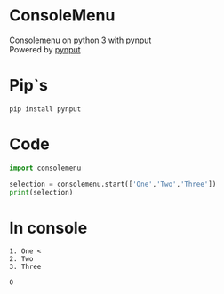 # ConsoleMenu
Consolemenu on python 3 with pynput    
Powered by [pynput](https://pypi.org/project/pynput/)
# Pip`s
```
pip install pynput
```
# Code
```Python
import consolemenu

selection = consolemenu.start(['One','Two','Three'])
print(selection)

```
# In console
```
1. One <
2. Two
3. Three

0
```
